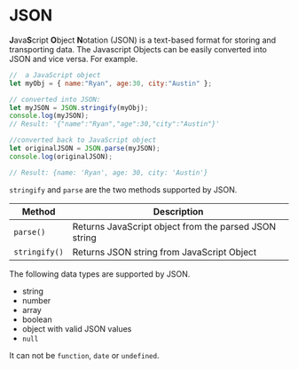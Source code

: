 # JSON

**J**ava**S**cript **O**bject **N**otation (JSON) is a text-based format for storing and transporting data.  The Javascript Objects can be easily converted into JSON and vice versa.  For example.

```javascript
//  a JavaScript object
let myObj = { name:"Ryan", age:30, city:"Austin" };

// converted into JSON:
let myJSON = JSON.stringify(myObj);
console.log(myJSON);
// Result: '{"name":"Ryan","age":30,"city":"Austin"}'

//converted back to JavaScript object
let originalJSON = JSON.parse(myJSON);
console.log(originalJSON);

// Result: {name: 'Ryan', age: 30, city: 'Austin'}
```



`stringify` and  `parse` are the two methods supported by JSON.

| Method        | Description                                            |
| ------------- | ------------------------------------------------------ |
| `parse()`     | Returns  JavaScript object from the parsed JSON string |
| `stringify()` | Returns JSON string from JavaScript Object             |



The following data types are supported by JSON.

* string
* number
* array
* boolean
* object with valid JSON values
* `null`

It can not be `function`,  `date` or `undefined`.

